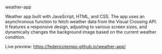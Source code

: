 weather-app

Weather app built with JavaScript, HTML, and CSS. The app uses an asynchronous function to fetch weather data from the Visual Crossing API. 
It features a responsive design, adjusting to various screen sizes, and dynamically changes the background image based on the current weather condition.

Live preview: https://federicotempo.github.io/weather-app/

